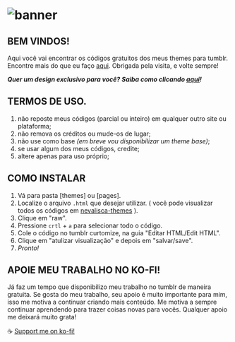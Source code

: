 # ![banner](https://storage.ko-fi.com/cdn/useruploads/png_5f2900c1-4181-4f61-9700-c44173a0f831cover.jpg)

## BEM VINDOS!
Aqui você vai encontrar os códigos gratuitos dos meus themes para tumblr. Encontre mais do que eu faço [aqui](https://nevalisca-themes.tumblr.com).
Obrigada pela visita, e volte sempre!

***Quer um design exclusivo para você? Saiba como clicando [aqui](https://nevalisca-themes.tumblr.com/enc)!***
## TERMOS DE USO.
1. não reposte meus códigos (parcial ou inteiro) em qualquer outro site ou plataforma;
2. não remova os créditos ou mude-os de lugar;
3. não use como base *(em breve vou disponibilizar um theme base)*;
4. se usar algum dos meus códigos, credite;
5. altere apenas para uso próprio;

## COMO INSTALAR
1. Vá para pasta [themes] ou [pages].
2. Localize o arquivo `.html` que desejar utilizar.
( você pode visualizar todos os códigos em [nevalisca-themes](https://nevalisca-themes.tumblr.com/tagged/themes) ).
3. Clique em "raw".
4. Pressione `crtl` + `a` para selecionar todo o código.
5. Cole o código no tumblr curtomize, na guia "Editar HTML/Edit HTML".
6. Clique em "atulizar visualização" e depois em "salvar/save".
7. *Pronto!* 

## APOIE MEU TRABALHO NO KO-FI!
Já faz um tempo que disponibilizo meu trabalho no tumblr de maneira gratuita. Se gosta do meu trabalho, seu apoio é muito importante para mim, isso me motiva a continuar criando mais conteúdo. Me motiva a sempre continuar aprendendo para trazer coisas novas para vocês. Qualquer apoio me deixará muito grata!

:coffee: [Support me on ko-fi!](https://ko-fi.com/nevalisca)
